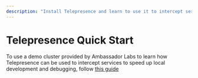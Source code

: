 ```yaml
---
description: "Install Telepresence and learn to use it to intercept services running in your Kubernetes cluster, speeding up local development and debugging."
---
```


# Telepresence Quick Start

To use a demo cluster provided by Ambassador Labs to learn how Telepresence can be used to intercept services to speed up local development and debugging, follow [this guide](https://www.getambassador.io/docs/telepresence/latest/quick-start/go/)
